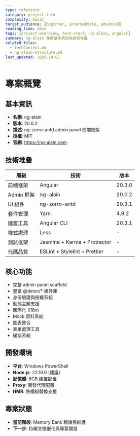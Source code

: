 ```yaml
---
type: reference
category: project-info
complexity: basic
target_audience: [beginner, intermediate, advanced]
reading_time: 5min
tags: [project-overview, tech-stack, ng-alain, angular]
summary: ng-alain 專案基本資訊與技術堆疊
related_files:
  - techContext.md
  - ng-alain-structure.md
last_updated: 2025-10-07
---
```


# 專案概覽

## 基本資訊
- **名稱**: ng-alain
- **版本**: 20.0.2
- **描述**: ng-zorro-antd admin panel 前端框架
- **授權**: MIT
- **官網**: https://ng-alain.com

## 技術堆疊
| 層級 | 技術 | 版本 |
|------|------|------|
| 前端框架 | Angular | 20.3.0 |
| Admin 框架 | ng-alain | 20.0.2 |
| UI 組件 | ng-zorro-antd | 20.3.1 |
| 套件管理 | Yarn | 4.9.2 |
| 建置工具 | Angular CLI | 20.3.1 |
| 樣式處理 | Less | - |
| 測試框架 | Jasmine + Karma + Protractor | - |
| 代碼品質 | ESLint + Stylelint + Prettier | - |

## 核心功能
- 完整 admin panel scaffold
- 豐富 @delon/* 組件庫
- 身份驗證與授權系統
- 動態主題支援
- 國際化 (i18n)
- Mock 資料系統
- 圖表整合
- 表單處理工具
- 緩存系統

## 開發環境
- **平台**: Windows PowerShell
- **Node.js**: 22.18.0 (建議)
- **記憶體**: 8GB 建置配置
- **Proxy**: 開發代理配置
- **HMR**: 熱模組替換支援

## 專案狀態
- **當前階段**: Memory Bank 精煉與維護
- **下一步**: 持續文檔優化與專案開發

